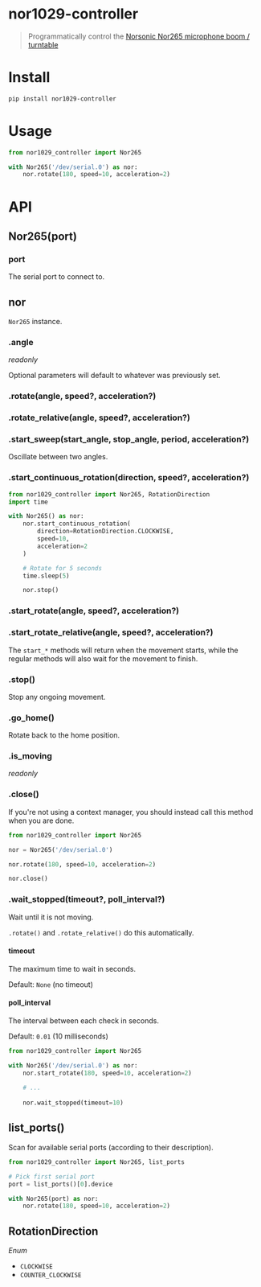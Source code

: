 # nor1029-controller

> Programmatically control the [Norsonic Nor265 microphone boom / turntable](https://www.norsonic.com/products/noise-sources/nor265a-microphone-boom/)

# Install

```sh
pip install nor1029-controller
```

# Usage

```py
from nor1029_controller import Nor265

with Nor265('/dev/serial.0') as nor:
    nor.rotate(180, speed=10, acceleration=2)
```

# API

## Nor265(port)

### port

The serial port to connect to.

## nor

`Nor265` instance.

### .angle

*readonly*

Optional parameters will default to whatever was previously set.

### .rotate(angle, speed?, acceleration?)

### .rotate_relative(angle, speed?, acceleration?)

### .start_sweep(start_angle, stop_angle, period, acceleration?)

Oscillate between two angles.

### .start_continuous_rotation(direction, speed?, acceleration?)

```py
from nor1029_controller import Nor265, RotationDirection
import time

with Nor265() as nor:
    nor.start_continuous_rotation(
        direction=RotationDirection.CLOCKWISE,
        speed=10,
        acceleration=2
    )

    # Rotate for 5 seconds
    time.sleep(5)

    nor.stop()
```

### .start_rotate(angle, speed?, acceleration?)

### .start_rotate_relative(angle, speed?, acceleration?)

The `start_*` methods will return when the movement starts, while the regular methods will also wait for the movement to finish.

### .stop()

Stop any ongoing movement.

### .go_home()

Rotate back to the home position.

### .is_moving

*readonly*

### .close()

If you're not using a context manager, you should instead call this method when you are done.

```py
from nor1029_controller import Nor265

nor = Nor265('/dev/serial.0')

nor.rotate(180, speed=10, acceleration=2)

nor.close()
```

### .wait_stopped(timeout?, poll_interval?)

Wait until it is not moving.

`.rotate()` and `.rotate_relative()` do this automatically.

#### timeout

The maximum time to wait in seconds.

Default: `None` (no timeout)

#### poll_interval

The interval between each check in seconds.

Default: `0.01` (10 milliseconds)

```py
from nor1029_controller import Nor265

with Nor265('/dev/serial.0') as nor:
    nor.start_rotate(180, speed=10, acceleration=2)
    
    # ...
    
    nor.wait_stopped(timeout=10)
```

## list_ports()

Scan for available serial ports (according to their description).

```py
from nor1029_controller import Nor265, list_ports

# Pick first serial port
port = list_ports()[0].device

with Nor265(port) as nor:
    nor.rotate(180, speed=10, acceleration=2)
```

## RotationDirection

*Enum*

- `CLOCKWISE`
- `COUNTER_CLOCKWISE`
